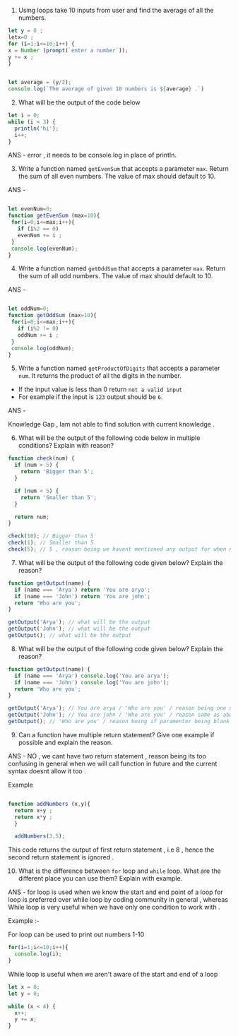 1. Using loops take 10 inputs from user and find the average of all the numbers.

```js
let y = 0 ;
letx=0 ;
for (i=1;i<=10;i++) {
x = Number (prompt(`enter a number`));
y += x ;
}


let average = (y/2); 
console.log(`The average of given 10 numbers is ${average} .`)

```

2. What will be the output of the code below
```js
let i = 0;
while (i < 3) {
  println('hi');
  i++;
}
```
ANS - error , it needs to be console.log in place of printIn.

3. Write a function named `getEvenSum` that accepts a parameter `max`. Return the sum of all even numbers. The value of max should default to 10.

ANS - 
```js

let evenNum=0;
function getEvenSum (max=10){
 for(i=0;i<=max;i++){
   if (i%2 == 0)
   evenNum += i ;
 }
 console.log(evenNum);
}

```
4. Write a function named `getOddSum` that accepts a parameter `max`. Return the sum of all odd numbers. The value of max should default to 10.

ANS - 

```js

let oddNum=0;
function getOddSum (max=10){
 for(i=0;i<=max;i++){
   if (i%2 != 0)
   oddNum += i ;
 }
 console.log(oddNum);
}

```

5. Write a function named `getProductOfDigits` that accepts a parameter `num`. It returns the product of all the digits in the number.

- If the input value is less than 0 return `not a valid input`
- For example if the input is `123` output should be `6`.

ANS - 

Knowledge Gap , Iam not able to find solution with current knowledge .

6. What will be the output of the following code below in multiple conditions? Explain with reason?

```js
function check(num) {
  if (num > 5) {
    return 'Bigger than 5';
  }

  if (num < 5) {
    return 'Smaller than 5';
  }

  return num;
}

check(10); // Bigger than 5
check(1); // Smaller than 5
check(5); // 5 , reason being we havent mentioned any output for when num =5 , so the default action of returning the num value is met , so output is the num value 
```

7. What will be the output of the following code given below? Explain the reason?

```js
function getOutput(name) {
  if (name === 'Arya') return 'You are arya';
  if (name === 'John') return 'You are john';
  return 'Who are you';
}

getOutput('Arya'); // what will be the output
getOutput('John'); // what will be the output
getOutput(); // what will be the output
```

8. What will be the output of the following code given below? Explain the reason?

```js
function getOutput(name) {
  if (name === 'Arya') console.log('You are arya');
  if (name === 'John') console.log('You are john');
  return 'Who are you';
}

getOutput('Arya'); // You are arya / 'Who are you' / reason being one output is due to the condition being met , and the other out put is due to the return statement 
getOutput('John'); // You are john / 'Who are you' / reason same as above
getOutput(); // 'Who are you' / reason being if paramenter being blank the return statement is `Who are you`
```

9. Can a function have multiple return statement? Give one example if possible and explain the reason.

ANS -  NO , we cant have two return statement , reason being its too confusing in general when we will call function in future and the current syntax doesnt allow it too .

Example
```js

function addNumbers (x,y){
  return x+y ;
  return x*y ;
  }

  addNumbers(3,5);
 ```
This code returns the output of first return statement , i.e 8 , hence the second return statement is ignored .

10. What is the difference between `for` loop and `while` loop. What are the different place you can use them? Explain with example.

ANS - for loop is used when we know the start and end point of a loop for loop is preferred over while loop by coding community in general , whereas While loop is very useful when we have only one condition to work with .

Example :- 

For loop can be used to print out numbers 1-10

```js
for(i=1;i<=10;i++){
  console.log(i);
}
```

While loop is useful when we aren't aware of the start and end of a loop

```js
let x = 0;
let y = 0;

while (x < 4) {
  x++;
  y += x;
}
```